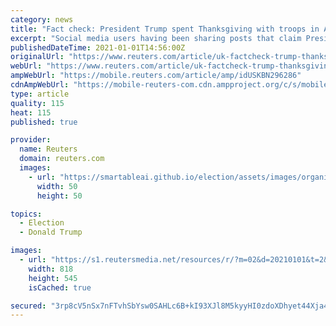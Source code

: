 ```yaml
---
category: news
title: "Fact check: President Trump spent Thanksgiving with troops in Afghanistan in 2019, not 2020"
excerpt: "Social media users having been sharing posts that claim President Donald Trump spent Thanksgiving 2020 with troops in Bagram, Afghanistan, not playing golf. This claim is false: the photo of Trump in Bagram is from 2019."
publishedDateTime: 2021-01-01T14:56:00Z
originalUrl: "https://www.reuters.com/article/uk-factcheck-trump-thanksgiving-afghanis/fact-check-president-trump-spent-thanksgiving-with-troops-in-afghanistan-in-2019-not-2020-idUSKBN296286"
webUrl: "https://www.reuters.com/article/uk-factcheck-trump-thanksgiving-afghanis/fact-check-president-trump-spent-thanksgiving-with-troops-in-afghanistan-in-2019-not-2020-idUSKBN296286"
ampWebUrl: "https://mobile.reuters.com/article/amp/idUSKBN296286"
cdnAmpWebUrl: "https://mobile-reuters-com.cdn.ampproject.org/c/s/mobile.reuters.com/article/amp/idUSKBN296286"
type: article
quality: 115
heat: 115
published: true

provider:
  name: Reuters
  domain: reuters.com
  images:
    - url: "https://smartableai.github.io/election/assets/images/organizations/reuters.com-50x50.jpg"
      width: 50
      height: 50

topics:
  - Election
  - Donald Trump

images:
  - url: "https://s1.reutersmedia.net/resources/r/?m=02&d=20210101&t=2&i=1546338440&w=&fh=545px&fw=&ll=&pl=&sq=&r=LYNXMPEH00140"
    width: 818
    height: 545
    isCached: true

secured: "3rp8cV5nSx7nFTvhSbYsw0SAHLc6B+kI93XJl8M5kyyHI0zdoXDhyet44Xja43oHhLptS8/GWYDN4ypGx5AHfN6fOtS7rkBBxaJG5wFvQ7gq0NGPqfm1e3JnZx4cEu6/s3wzRn7chQ0LLJmx5Y7BNH0CZS/ucaytXhpR6B0SWEnl6v5S0p/W1BTnQMG8yK1LtQhwx2+3ycs43l6A1OrMiSb/mVVdLQiqU4d+qi//C60TPGmuKw0nosNATRjlGaDDyBwkqaNat59K0AEnQxOZ8zbK3NDP5pMbKT7Zs6R9Pyi/YCan5QfoeVlrAWN/1ZYbGxMdFW/jsxNjKVe5qyDMI3cUHXTeGDXIsVxU3K0exfM=;0X/ncIqUdVDXqQheJTXXEg=="
---
```


